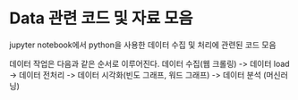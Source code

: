 # Data 관련 코드 및 자료 모음

jupyter notebook에서 python을 사용한 데이터 수집 및 처리에 관련된 코드 모음

데이터 작업은 다음과 같은 순서로 이루어진다.
데이터 수집(웹 크롤링) -> 데이터 load -> 데이터 전처리 -> 데이터 시각화(빈도 그래프, 워드 그래프) -> 데이터 분석 (머신러닝) 

